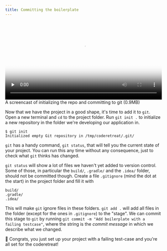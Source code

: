 ```yaml
---
title: Committing the boilerplate
---
```


<video 
  width="100%" 
  controls 
  class="my-2 drop-shadow-small" 
  preload="none"
  poster="{% link getting-started/guides/windows-intellij-kotlin-git-commit.mp4.thumb.jpg %}"
  src="{% link getting-started/guides/windows-intellij-kotlin-git-commit.mp4 %}"></video>
<span class="text-center d-block small">A screencast of initializing the repo and committing to git (0.9MB)</span>

Now that we have the project in a good shape, it's time to add it to `git`. Open a new terminal and `cd` to the project folder. Run `git init .` to initialize a new repository in the folder we're developing our application in.

```shell
$ git init
Initialized empty Git repository in /tmp/coderetreat/.git/
```

`git` has a handy command, `git status`, that will tell you the current state of your project. You can run this any time without any consequence, just to check what `git` thinks has changed.

`git status` will show a lot of files we haven't yet added to version control. Some of those, in particular the `build/`, `.gradle/` and the `.idea/` folder, should not be committed though. Create a file `.gitignore` (mind the dot at the start) in the project folder and fill it with

```
build/
.gradle/
.idea/
```

This will make `git` ignore files in these folders. `git add .` will add all files in the folder (except for the ones in `.gitignore`) to the "stage". We can commit this stage to `git` by running `git commit -m "Add boilerplate with a failing testcase"`, where the string is the _commit message_ in which we describe what we changed.

🎉 Congrats, you just set up your project with a failing test-case and you're all set for the coderetreat!
